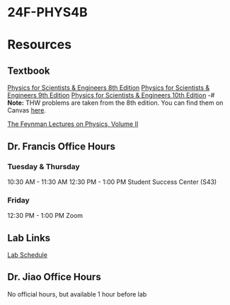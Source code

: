 # 24F-PHYS4B

# Resources
## Textbook
[Physics for Scientists & Engineers 8th Edition](https://libgen.is/book/index.php?md5=214014C3BDBA66396FC33ACD97DC9C9B)
[Physics for Scientists & Engineers 9th Edition](https://www.reddit.com/r/PhysicsStudents/comments/17cv1v8/physics_for_scientists_and_engineers/)
[Physics for Scientists & Engineers 10th Edition](https://archive.org/details/physics-for-scientist-and-engineers-by-serway-and-jewett-10th-edition/mode/2up)
-# **Note:** THW problems are taken from the 8th edition. You can find them on Canvas [here](https://deanza.instructure.com/courses/37473/files/folder/THW).

[The Feynman Lectures on Physics, Volume II](https://www.feynmanlectures.caltech.edu/II_toc.html)

## Dr. Francis Office Hours
### Tuesday & Thursday
10:30 AM - 11:30 AM
12:30 PM - 1:00 PM
Student Success Center (S43)
### Friday
12:30 PM - 1:00 PM
Zoom

## Lab Links
[Lab Schedule](https://nebula2.deanza.edu/~newton/4B/4BLab/4BLabsTitle.htm)

## Dr. Jiao Office Hours
No official hours, but available 1 hour before lab

